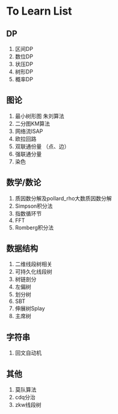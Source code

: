 # To Learn List

## DP
1. 区间DP
2. 数位DP
3. 状压DP
4. 树形DP
5. 概率DP

## 图论
1. 最小树形图 朱刘算法
2. 二分图KM算法
3. 网络流ISAP
4. 欧拉回路
5. 双联通份量 （点、边）
6. 强联通分量 
7. 染色

## 数学/数论
1. 质因数分解及pollard_rho大数质因数分解
2. Simpson积分法
3. 指数循环节
4. FFT
5. Romberg积分法

## 数据结构
1. 二维线段树相关
2. 可持久化线段树
3. 树链剖分
4. 左偏树
5. 划分树
6. SBT
7. 伸展树Splay
8. 主席树

## 字符串
1. 回文自动机

## 其他
1. 莫队算法
2. cdq分治
3. zkw线段树